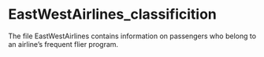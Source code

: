 # EastWestAirlines_classificition
The file EastWestAirlines contains information on passengers who belong to an airline’s frequent flier program.
